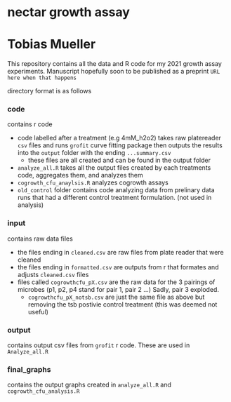# nectar growth assay
# Tobias Mueller

This repository contains all the data and R code for my 2021 growth assay experiments. Manuscript hopefully soon to be published as a preprint `URL here when that happens`




directory format is as follows

### code
contains r code

* code labelled after a treatment (e.g 4mM_h2o2) takes raw platereader `csv` files and runs `grofit` curve fitting package then outputs the results into the `output` folder with the ending `...summary.csv`
  + these files are all created and can be found in the output folder
* `analyze_all.R` takes all the output files created by each treatments code, aggregates them, and analyzes them
* `cogrowth_cfu_anaylsis.R` analyzes cogrowth assays
* `old_control` folder contains code analyzing data from prelinary data runs that had a different control treatment formulation. (not used in analysis)

### input
contains raw data files

* the files ending in `cleaned.csv` are raw files from plate reader that were cleaned
* the files ending in `formatted.csv` are outputs from r that formates and adjusts `cleaned.csv` files
* files called `cogrowthcfu_pX.csv` are the raw data for the 3 pairings of microbes (p1, p2, p4 stand for pair 1, pair 2 ...) Sadly, pair 3 exploded. 
  * `cogrowthcfu_pX_notsb.csv` are just the same file as above but removing the tsb postivie control treatment (this was deemed not useful)
    
### output
contains output csv files from `grofit` r code. These are used in `Analyze_all.R` 

### final_graphs
contains the output graphs created in `analyze_all.R` and `cogrowth_cfu_analysis.R`





